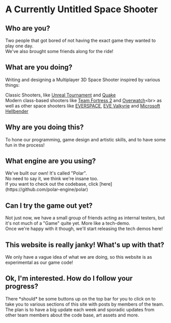 <h1>A Currently Untitled Space Shooter</h1>

<h2>Who are you? </h2>
Two people that got bored of not having the exact game they wanted to play one day. <br>We've also brought some friends along for the ride!

<h2>What are you doing?</h2>
Writing and designing a Multiplayer 3D Space Shooter inspired by various things:

Classic Shooters, like [Unreal Tournament](https://en.wikipedia.org/wiki/Unreal_Tournament) and [Quake](https://en.wikipedia.org/wiki/Quake_(series))<br>
Modern class-based shooters like [Team Fortress 2](https://en.wikipedia.org/wiki/Team_Fortress_2) and [Overwatch](https://en.wikipedia.org/wiki/Overwatch_(video_game))<br>
as well as other space shooters like [EVERSPACE](https://everspace-game.com/), [EVE Valkyrie](https://www.evevalkyrie.com/) and [Microsoft Hellbender](https://en.wikipedia.org/wiki/Hellbender_(video_game))

<h2>Why are you doing this?</h2>
To hone our programming, game design and artistic skills, and to have some fun in the process!

<h2>What engine are you using?</h2>
We've built our own! It's called "Polar".<br>
No need to say it, we think we're insane too.<br>
If you want to check out the codebase, click [here](https://github.com/polar-engine/polar)

<h2>Can I try the game out yet?</h2>
Not just now, we have a small group of friends acting as internal testers, but it's not much of a "Game" quite yet. More like a tech-demo. <br>
Once we're happy with it though, we'll start releasing the tech demos here!

<h2>This website is really janky! What's up with that?</h2>
We only have a vague idea of what we are doing, so this website is as experimental as our game code! <br>

<h2>Ok, I'm interested. How do I follow your progress?</h2>
There *should* be some buttons up on the top bar for you to click on to take you to various sections of this site with posts by members of the team.<br>
The plan is to have a big update each week and sporadic updates from other team members about the code base, art assets and more.
<!--stackedit_data:
eyJoaXN0b3J5IjpbLTU4MjE3MDQ0OCw1NTU2NTg4OTUsLTYwMj
YxMjcwNywtMTk2MDI3MjMxNiwtMTIwMjg2MTUwNywtMjQ1MzIy
OTQ0LDQzMTI4MTAwMl19
-->
